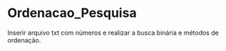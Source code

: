 # Ordenacao_Pesquisa
Inserir arquivo txt com números e realizar a busca binária e métodos de ordenação.
